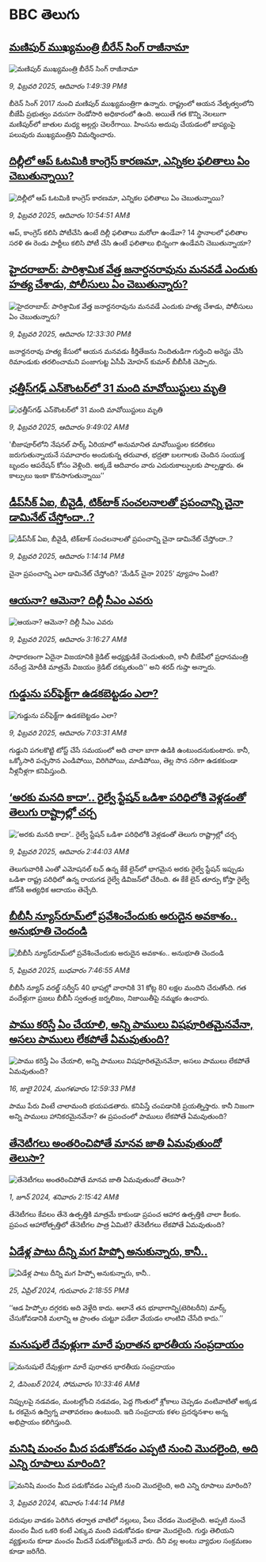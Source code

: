 # BBC తెలుగు## [మణిపుర్ ముఖ్యమంత్రి బీరేన్ సింగ్ రాజీనామా](https://www.bbc.com/telugu/articles/c9832zlj480o?at_campaign=githubrss)![మణిపుర్ ముఖ్యమంత్రి బీరేన్ సింగ్ రాజీనామా](https://ichef.bbci.co.uk/ace/standard/240/cpsprodpb/6f91/live/5d6eaf60-e6ec-11ef-96cd-45cf16ace6f4.jpg)_9, ఫిబ్రవరి 2025, ఆదివారం 1:49:39 PMకి_బీరెన్ సింగ్ 2017 నుంచి మణిపుర్ ముఖ్యమంత్రిగా ఉన్నారు. రాష్ట్రంలో ఆయన నేతృత్వంలోని బీజేపీ ప్రభుత్వం వరుసగా రెండోసారి అధికారంలో ఉంది.
అయితే గత కొన్ని నెలలుగా మణిపుర్‌లో జాతుల మధ్య అల్లర్లు చెలరేగాయి. హింసను అదుపు చేయడంలో జాప్యంపై పలువురు ముఖ్యమంత్రిని విమర్శించారు.## [దిల్లీలో ఆప్ ఓటమికి కాంగ్రెస్ కారణమా, ఎన్నికల ఫలితాలు ఏం చెబుతున్నాయి?](https://www.bbc.com/telugu/articles/cm270p7d8nvo?at_campaign=githubrss)![దిల్లీలో ఆప్ ఓటమికి కాంగ్రెస్ కారణమా, ఎన్నికల ఫలితాలు ఏం చెబుతున్నాయి?](https://ichef.bbci.co.uk/ace/standard/240/cpsprodpb/64ad/live/8503a000-e6ae-11ef-a819-277e390a7a08.jpg)_9, ఫిబ్రవరి 2025, ఆదివారం 10:54:51 AMకి_ఆప్, కాంగ్రెస్ కలిసి పోటీచేసి ఉంటే దిల్లీ ఫలితాలు మరోలా ఉండేవా? 14 స్థానాలలో ఫలితాల సరళి ఈ రెండు పార్టీలు కలిసి పోటీ చేసి ఉంటే ఫలితాలు భిన్నంగా ఉండేవని చెబుతున్నాయా?## [హైదరాబాద్: పారిశ్రామిక వేత్త జనార్దనరావును మనవడే ఎందుకు హత్య చేశాడు, పోలీసులు ఏం చెబుతున్నారు?](https://www.bbc.com/telugu/articles/cm23rmnnn6go?at_campaign=githubrss)![హైదరాబాద్: పారిశ్రామిక వేత్త జనార్దనరావును మనవడే ఎందుకు హత్య చేశాడు, పోలీసులు ఏం చెబుతున్నారు?](https://ichef.bbci.co.uk/ace/standard/240/cpsprodpb/30d2/live/9b5725d0-e6df-11ef-9c03-b5355c68e892.jpg)_9, ఫిబ్రవరి 2025, ఆదివారం 12:33:30 PMకి_జనార్దనరావు హత్య కేసులో ఆయన  మనవడు కీర్తితేజను నిందితుడిగా గుర్తించి అరెస్టు చేసి రిమాండుకు తరలించామని పంజాగుట్ట ఏసీపీ మోహన్ కుమార్ బీబీసీకి చెప్పారు.## [ఛత్తీస్‌గఢ్ ఎన్‌కౌంటర్‌లో 31 మంది మావోయిస్టులు మృతి](https://www.bbc.com/telugu/articles/c4g7yxdz6dxo?at_campaign=githubrss)![ఛత్తీస్‌గఢ్ ఎన్‌కౌంటర్‌లో 31 మంది మావోయిస్టులు మృతి](https://ichef.bbci.co.uk/ace/standard/240/cpsprodpb/2aa1/live/85a94520-e6ca-11ef-972e-4d8accb0dadd.jpg)_9, ఫిబ్రవరి 2025, ఆదివారం 9:49:02 AMకి_'బీజాపూర్‌లోని నేషనల్ పార్క్ ఏరియాలో అనుమానిత మావోయిస్టుల కదలికలు జరుగుతున్నాయనే సమాచారం అందుకున్న తరువాత, భద్రతా బలగాలకు చెందిన సంయుక్త బృందం ఆపరేషన్ కోసం వెళ్లింది. అక్కడే ఆదివారం వారు ఎదురుకాల్పులకు పాల్పడ్డారు. ఈ కాల్పులు ఇంకా కొనసాగుతున్నాయి’’## [డీప్‌సీక్ ఏఐ, బీవైడీ, టిక్‌టాక్ సంచలనాలతో ప్రపంచాన్ని చైనా డామినేట్ చేస్తోందా..?](https://www.bbc.com/telugu/articles/c4g7ylz6xe7o?at_campaign=githubrss)![డీప్‌సీక్ ఏఐ, బీవైడీ, టిక్‌టాక్ సంచలనాలతో ప్రపంచాన్ని చైనా డామినేట్ చేస్తోందా..?](https://ichef.bbci.co.uk/ace/standard/240/cpsprodpb/75c9/live/7bf14ce0-e6e7-11ef-9c03-b5355c68e892.jpg)_9, ఫిబ్రవరి 2025, ఆదివారం 1:14:14 PMకి_చైనా ప్రపంచాన్ని ఎలా డామినేట్ చేస్తోంది? ‘మేడిన్ చైనా 2025’ వ్యూహం ఏంటి?## [ఆయనా? ఆమెనా? దిల్లీ సీఎం ఎవరు](https://www.bbc.com/telugu/articles/cd64ezy8qe9o?at_campaign=githubrss)![ఆయనా? ఆమెనా? దిల్లీ సీఎం ఎవరు](https://ichef.bbci.co.uk/ace/standard/240/cpsprodpb/20f9/live/a96cc5f0-e68d-11ef-a819-277e390a7a08.jpg)_9, ఫిబ్రవరి 2025, ఆదివారం 3:16:27 AMకి_సాధారణంగా ఏదైనా విజయానికి క్రెడిట్ అధ్యక్షుడికే చెందుతుంది, కానీ బీజేపీలో ప్రధానమంత్రి నరేంద్ర మోదీకి మాత్రమే విజయం క్రెడిట్ దక్కుతుంది'' అని శరద్ గుప్తా అన్నారు.## [గుడ్డును పర్‌ఫెక్ట్‌గా ఉడకబెట్టడం ఎలా?](https://www.bbc.com/telugu/articles/c4g395n0e5qo?at_campaign=githubrss)![గుడ్డును పర్‌ఫెక్ట్‌గా ఉడకబెట్టడం ఎలా?](https://ichef.bbci.co.uk/ace/standard/240/cpsprodpb/1467/live/17bfb970-e6b3-11ef-bb89-572dc12ece7e.jpg)_9, ఫిబ్రవరి 2025, ఆదివారం 7:03:31 AMకి_గుడ్డుని పగలకొట్టి టోస్ట్ చేసే సమయంలో అది చాలా బాగా ఉడికి ఉంటుందనుకుంటారు. కానీ, ఒక్కోసారి పచ్చసొన ఎండిపోయి, విరిగిపోయి, మాడిపోయి, తెల్ల సొన సరిగా ఉడకకుండా నీళ్లనీళ్లగా కనిపిస్తుంది.## [‘అరకు మనది కాదా’.. రైల్వే స్టేషన్ ఒడిశా పరిధిలోకి వెళ్లడంతో తెలుగు రాష్ట్రాల్లో చర్చ](https://www.bbc.com/telugu/articles/c62e14xzx3no?at_campaign=githubrss)![‘అరకు మనది కాదా’.. రైల్వే స్టేషన్ ఒడిశా పరిధిలోకి వెళ్లడంతో తెలుగు రాష్ట్రాల్లో చర్చ](https://ichef.bbci.co.uk/ace/standard/240/cpsprodpb/069e/live/c5b83fc0-e5e6-11ef-bd1b-d536627785f2.jpg)_9, ఫిబ్రవరి 2025, ఆదివారం 2:44:03 AMకి_తెలుగువారికి ఎంతో ఎమోషనల్ టచ్ ఉన్న కేకే లైన్‌లో భాగమైన అరకు రైల్వే స్టేషన్ ఇప్పుడు ఒడిశా రాష్ట్ర పరిధిలో ఉన్న రాయగడ రైల్వే డివిజన్‌లో చేరింది. ఈ కేకే లైన్ తూర్పు కోస్తా రైల్వే జోన్‌కి అత్యధిక ఆదాయం తెచ్చేది.## [బీబీసీ న్యూస్‌రూమ్‌‌లో ప్రవేశించేందుకు అరుదైన అవకాశం.. అనుభూతి చెందండి](https://www.bbc.com/telugu/articles/cn4x9r7ndzwo?at_campaign=githubrss)![బీబీసీ న్యూస్‌రూమ్‌‌లో ప్రవేశించేందుకు అరుదైన అవకాశం.. అనుభూతి చెందండి](https://ichef.bbci.co.uk/ace/standard/240/cpsprodpb/8c29/live/a39c2f00-d23b-11ef-94cb-5f844ceb9e30.png)_5, ఫిబ్రవరి 2025, బుధవారం 7:46:55 AMకి_బీబీసీ న్యూస్ వరల్డ్ సర్వీస్ 40 భాషల్లో వారానికి 31 కోట్ల 80 లక్షల మందిని చేరుతోంది. 
గత వందేళ్లుగా ప్రజలు బీబీసీ స్వతంత్ర జర్నలిజం, నిజాయితీపై నమ్మకం ఉంచారు.## [పాము కరిస్తే ఏం చేయాలి, అన్ని పాములు విషపూరితమైనవేనా, అసలు పాములు లేకపోతే ఏమవుతుంది?](https://www.bbc.com/telugu/articles/cy68v5px787o?at_campaign=githubrss)![పాము కరిస్తే ఏం చేయాలి, అన్ని పాములు విషపూరితమైనవేనా, అసలు పాములు లేకపోతే ఏమవుతుంది?](https://ichef.bbci.co.uk/ace/standard/240/cpsprodpb/2b4a/live/9ebd6700-4367-11ef-99bd-e3de731921ae.jpg)_16, జులై 2024, మంగళవారం 12:59:33 PMకి_పాము పేరు వింటే చాలామంది భయపడతారు. కనిపిస్తే చంపడానికి ప్రయత్నిస్తారు. కానీ నిజంగా అన్ని పాములు హానికరమైనవేనా? ఈ ప్రపంచంలో పాములు లేకపోతే ఏమవుతుంది?## [తేనెటీగలు అంతరించిపోతే మానవ జాతి ఏమవుతుందో తెలుసా?](https://www.bbc.com/telugu/articles/clee3p3lzvxo?at_campaign=githubrss)![తేనెటీగలు అంతరించిపోతే మానవ జాతి ఏమవుతుందో తెలుసా?](https://ichef.bbci.co.uk/ace/standard/240/cpsprodpb/c493/live/e4dfab00-1f6b-11ef-80aa-699d54c46324.jpg)_1, జూన్ 2024, శనివారం 2:15:42 AMకి_తేనెటీగలు కేవలం తేనె ఉత్పత్తికి మాత్రమే కాకుండా ప్రపంచ ఆహార ఉత్పత్తికి చాలా కీలకం. ప్రపంచ ఆహారోత్పత్తిలో తేనెటీగల పాత్ర ఏమిటి? తేనెటీగలు లేకపోతే ఏమవుతుంది?## [ఏడేళ్ల పాటు దీన్ని మగ హిప్పో అనుకున్నారు, కానీ..](https://www.bbc.com/telugu/articles/c4n160yk0ylo?at_campaign=githubrss)![ఏడేళ్ల పాటు దీన్ని మగ హిప్పో అనుకున్నారు, కానీ..](https://ichef.bbci.co.uk/ace/standard/240/cpsprodpb/e37f/live/c97dde00-02ff-11ef-82e8-cd354766a224.jpg)_25, ఏప్రిల్ 2024, గురువారం 2:18:55 PMకి_‘‘ఆడ హిప్పోల దగ్గరకు అది వెళ్లేది కాదు. అలానే తన భూభాగాన్ని(టెరిటరీని) మార్క్ చేసుకోవడానికి మలాన్ని ఆ ప్రాంతం చుట్టూ పడేలా వేయడం లాంటివి చేసేది కాదు.’’## [మనుషులే దేవుళ్లుగా మారే పురాతన భారతీయ సంప్రదాయం](https://www.bbc.com/telugu/articles/cvg73x7p22do?at_campaign=githubrss)![మనుషులే దేవుళ్లుగా మారే పురాతన భారతీయ సంప్రదాయం](https://ichef.bbci.co.uk/ace/standard/240/cpsprodpb/66bf/live/97bb71e0-afff-11ef-bdf5-b7cb2fa86e10.jpg)_2, డిసెంబర్ 2024, సోమవారం 10:33:46 AMకి_నిప్పులపై నడవడం, మంటల్లోంచి నడవడం, పెద్ద గొంతులో శ్లోకాలు చెప్పడం వంటివాటితో అక్కడ ఓ రకమైన ఉద్విగ్న వాతావరణం ఉంటుంది. ఇది సంప్రదాయ కళల ప్రదర్శనశాల అన్న అభిప్రాయం కలిగిస్తుంది.## [మనిషి మంచం మీద పడుకోవడం ఎప్పటి నుంచి మొదలైంది, అది ఎన్ని రూపాలు మారింది?](https://www.bbc.com/telugu/articles/cjk6edmdyrro?at_campaign=githubrss)![మనిషి మంచం మీద పడుకోవడం ఎప్పటి నుంచి మొదలైంది, అది ఎన్ని రూపాలు మారింది?](https://ichef.bbci.co.uk/ace/standard/240/cpsprodpb/5b17/live/29ab2f70-bea5-11ee-896d-39d9bd3cadbb.png)_3, ఫిబ్రవరి 2024, శనివారం 1:44:14 PMకి_పరుపుల వాడకం పెరిగిన తర్వాత వాటిలో నల్లులు, పేలు చేరడం మొదలైంది. అప్పటి నుంచే మంచం మీద ఒకరి కంటే ఎక్కువ మంది పడుకోవడం కూడా మొదలైంది. 
గుర్తు తెలియని వ్యక్తులను కూడా మంచం మీదనే పడుకోబెట్టుకునే వారు. దీని వల్ల అంటు వ్యాధుల సంక్రమణం కూడా జరిగేది.
